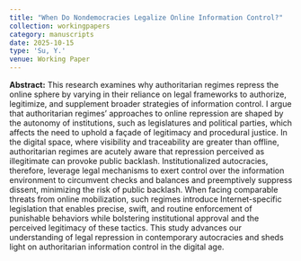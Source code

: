```yaml
---
title: "When Do Nondemocracies Legalize Online Information Control?"
collection: workingpapers
category: manuscripts 
date: 2025-10-15
type: 'Su, Y.'
venue: Working Paper
---
```


**Abstract:** This research examines why authoritarian regimes repress the online sphere by varying in their reliance on legal frameworks to authorize, legitimize, and supplement broader strategies of information control. I argue that authoritarian regimes’ approaches to online repression are shaped by the autonomy of institutions, such as legislatures and political parties, which affects the need to uphold a façade of legitimacy and procedural justice. In the digital space, where visibility and traceability are greater than offline, authoritarian regimes are acutely aware that repression perceived as illegitimate can provoke public backlash. Institutionalized autocracies, therefore, leverage legal mechanisms to exert control over the information environment to circumvent checks and balances and preemptively suppress dissent, minimizing the risk of public backlash. When facing comparable threats from online mobilization, such regimes introduce Internet-specific legislation that enables precise, swift, and routine enforcement of punishable behaviors while bolstering institutional approval and the perceived legitimacy of these tactics. This study advances our understanding of legal repression in contemporary autocracies and sheds light on authoritarian information control in the digital age.
